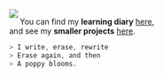 
<img align="left" src="https://streak-stats.demolab.com/?user=Kr33L&theme=github-dark&hide_border=true&border_radius=45&width=120" />

You can find my **learning diary** [here](https://github.com/Kr33L/learning-diary/),<br>
and see my **smaller projects** [here](https://kr33l.github.io/small-projects/).


```css
> I write, erase, rewrite
> Erase again, and then
> A poppy blooms.
```
